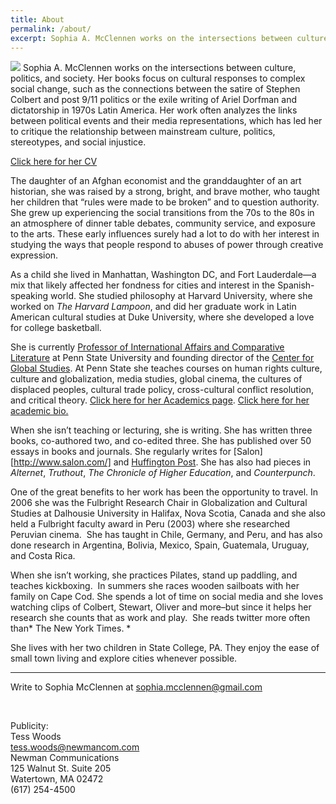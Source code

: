 ```yaml
---
title: About
permalink: /about/
excerpt: Sophia A. McClennen works on the intersections between culture, politics, and society. Her books focus on cultural responses to complex social change, such as the connections between the satire of Stephen Colbert and post 9/11 politics or the exile writing of Ariel Dorfman and dictatorship in 1970s Latin America. Her work often analyzes the links between political events and their media representations, which has led her to critique the relationship between mainstream culture, political praxis, stereotypes, and social injustice.
---
```

![][6] Sophia A. McClennen works on the intersections between culture, politics, and society. Her books focus on cultural responses to complex social change, such as the connections between the satire of Stephen Colbert and post 9/11 politics or the exile writing of Ariel Dorfman and dictatorship in 1970s Latin America. Her work often analyzes the links between political events and their media representations, which has led her to critique the relationship between mainstream culture, politics, stereotypes, and social injustice.

[Click here for her CV][1]

The daughter of an Afghan economist and the granddaughter of an art historian, she was raised by a strong, bright, and brave mother, who taught her children that “rules were made to be broken” and to question authority. She grew up experiencing the social transitions from the 70s to the 80s in an atmosphere of dinner table debates, community service, and exposure to the arts. These early influences surely had a lot to do with her interest in studying the ways that people respond to abuses of power through creative expression.

As a child she lived in Manhattan, Washington DC, and Fort Lauderdale—a mix that likely affected her fondness for cities and interest in the Spanish-speaking world. She studied philosophy at Harvard University, where she worked on *The Harvard Lampoon*, and did her graduate work in Latin American cultural studies at Duke University, where she developed a love for college basketball.

She is currently [Professor of International Affairs and Comparative Literature][2] at Penn State University and founding director of the [Center for Global Studies][3]. At Penn State she teaches courses on human rights culture, culture and globalization, media studies, global cinema, the cultures of displaced peoples, cultural trade policy, cross-cultural conflict resolution, and critical theory. [Click here for her Academics page][4]. [Click here for her academic bio.][2]

When she isn’t teaching or lecturing, she is writing. She has written three books, co-authored two, and co-edited three. She has published over 50 essays in books and journals. She regularly writes for [Salon][http://www.salon.com/] and [Huffington Post](http://www.huffingtonpost.com/sophia-a-mcclennen). She has also had pieces in *Alternet*, *Truthout*, *The Chronicle of Higher Education*, and *Counterpunch*. 


One of the great benefits to her work has been the opportunity to travel. In 2006 she was the Fulbright Research Chair in Globalization and Cultural Studies at Dalhousie University in Halifax, Nova Scotia, Canada and she also held a Fulbright faculty award in Peru (2003) where she researched Peruvian cinema.  She has taught in Chile, Germany, and Peru, and has also done research in Argentina, Bolivia, Mexico, Spain, Guatemala, Uruguay, and Costa Rica.

When she isn&#8217;t working, she practices Pilates, stand up paddling, and teaches kickboxing.  In summers she races wooden sailboats with her family on Cape Cod. She spends a lot of time on social media and she loves watching clips of Colbert, Stewart, Oliver and more&#8211;but since it helps her research she counts that as work and play.  She reads twitter more often than* The New York Times. *

She lives with her two children in State College, PA. They enjoy the ease of small town living and explore cities whenever possible.

---

Write to Sophia McClennen at <sophia.mcclennen@gmail.com>

&nbsp;

Publicity:  
Tess Woods  
<tess.woods@newmancom.com>  
Newman Communications  
125 Walnut St. Suite 205  
Watertown, MA 02472  
(617) 254-4500  


 [1]: http://sophiamcclennen.com/files/2014/07/cv-2014.pdf
 [2]: http://sia.psu.edu/faculty/sophia_mcclennen
 [3]: http://cgs.psu.edu/
 [4]: http://sophiamcclennen.com/academics/ "Academics"
 [6]: /assets/img/sophia-3.jpg
